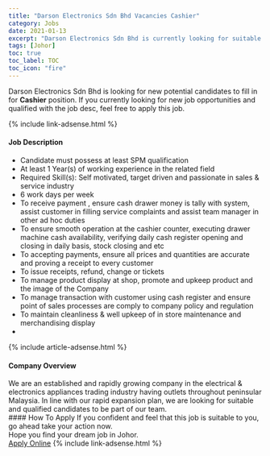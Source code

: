 ```yaml
---
title: "Darson Electronics Sdn Bhd Vacancies Cashier" 
category: Jobs 
date: 2021-01-13 
excerpt: "Darson Electronics Sdn Bhd is currently looking for suitable person to fill in the Cashier which positioned at Johor" 
tags: [Johor] 
toc: true 
toc_label: TOC 
toc_icon: "fire" 
--- 
```


<p>Darson Electronics Sdn Bhd is looking for new potential candidates to fill in for <b>Cashier</b> position. If you currently looking for new job opportunities and qualified with the job desc, feel free to apply this job.
</p>{% include link-adsense.html %} 
<div><div><h4>Job Description</h4></div><div><div><span><div><ul><li>Candidate must possess at least SPM qualification</li><li>At least 1 Year(s) of working experience in the related field</li><li>Required Skill(s): Self motivated, target driven and passionate in sales &amp; service industry</li><li>6 work days per week</li><li>To receive payment , ensure cash drawer money is tally with system, assist customer in filling service complaints and assist team manager in other ad hoc duties</li><li>To ensure smooth operation at the cashier counter, executing drawer machine cash availability, verifying daily cash register opening and closing in daily basis, stock closing and etc</li><li>To accepting payments, ensure all prices and quantities are accurate and proving a receipt to every customer</li><li>To issue receipts, refund, change or tickets</li><li>To manage product display at shop, promote and upkeep product and the image of the Company</li><li>To manage transaction with customer using cash register and ensure point of sales processes are comply to company policy and regulation</li><li>To maintain cleanliness &amp; well upkeep of in store maintenance and merchandising display</li><li><br></li></ul></div></span></div></div></div> 
{% include article-adsense.html %} 
<div><div><h4>Company Overview</h4></div><div><div><span><div><div>We are an established and rapidly growing company in the electrical &amp; electronics appliances trading industry having outlets throughout peninsular Malaysia. In line with our rapid expansion plan, we are looking for suitable and qualified candidates to be part of our team.</div></div></span></div></div></div> 
#### How To Apply 
If you confident and feel that this job is suitable to you, go ahead take your action now. <br/> 
Hope you find your dream job in Johor. <br/> 
<a href="https://www.jobstreet.com.my/en/job/cashier-4462052?jobId=jobstreet-my-job-4462052&sectionRank=13&token=0~7904941d-2c5c-4c60-822d-eda51b1e33a3&fr=SRP%20View%20In%20New%20Ta" class="btn btn--info" target="_blank" rel="nofollow noopenner">Apply Online</a> 
{% include link-adsense.html %} 